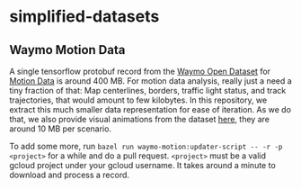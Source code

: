 # simplified-datasets

## Waymo Motion Data

A single tensorflow protobuf record from the [Waymo Open Dataset](https://github.com/waymo-research/waymo-open-dataset) for [Motion Data](https://waymo.com/open/data/motion/) is around 400 MB. For motion data analysis, really just a need a tiny fraction of that: Map centerlines, borders, traffic light status, and track trajectories, that would amount to few kilobytes. In this repository, we extract this much smaller data representation for ease of iteration. As we do that, we also provide visual animations from the dataset [here](./waymo-motion/data), they are around 10 MB per scenario. 

To add some more, run `bazel run waymo-motion:updater-script -- -r -p <project>` for a while and do a pull request.
`<project>` must be a valid gcloud project under your gcloud username. It takes around a minute to download and process a record.
